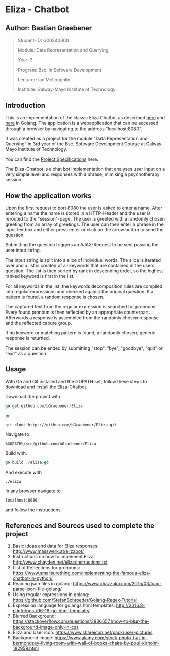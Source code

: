 # Eliza - Chatbot

## Author: Bastian Graebener

>Student-ID: G00340600
>
>Module: Data Representation and Querying
>
>Year: 3
>
>Program: Bsc. in Software Development
>
>Lecturer: Ian McLoughlin
>
>Institute: Galway-Mayo Institute of Technology

## Introduction

This is an implementation of the classic Eliza Chatbot as described [here](https://en.wikipedia.org/wiki/ELIZA) and [here](https://www.masswerk.at/elizabot/) in Golang. The application is a webapplication that can be accessed through a browser by navigating to the address "localhost:8080".

It was created as a project for the module "Data Representation and Querying" in 3rd year of the Bsc. Software Development Course at Galway-Mayo Institute of Technology.

You can find the [Project Specifications](https://data-representation.github.io/problems/project.html) here.

The Eliza-Chatbot is a chat bot implementation that analyses user input on a very simple level and responses with a phrase, mimiking a psychotherapy session.

## How the application works

Upon the first request to port 8080 the user is asked to enter a name. After entering a name the name is stored in a HTTP-Header and the user is rerouted to the "session"-page.
The user is greeted with a randomly chosen greeting from an array of greetings. The user can then enter a phrase in the input textbox and either press enter or click on the arrow button to send the question.

Submitting the question triggers an AJAX-Request to be sent passing the user input string.

The input string is split into a slice of individual words. The slice is iterated over and a list is created of all keywords that are contained in the users question. The list is then sorted by rank in descending order, so the highest ranked keyword is first in the list.

For all keywords in the list, the keywords decomposition rules are compiled into regular expressions and checked against the original question. If a pattern is found, a random response is chosen.

The captured text from the regular expression is searched for pronouns. Every found pronoun is then reflected by an appropriate counterpart.
Afterwards a response is assembled from the randomly chosen response and the reflected capure group.

If no keyword or matching pattern is found, a randomly chosen, generic response is returned.

The session can be ended by submitting "stop", "bye", "goodbye", "quit" or "exit" as a question.

## Usage

With Go and Git installed and the GOPATH set, follow these steps to download and install the Eliza-Chatbot.

Download the project with

```go
go get github.com/bGraebener/Eliza
```

or

```git
git clone https://github.com/bGraebener/Eliza.git
```

Navigate to

    %GOPATH%/src/github.com/bGraebener/Eliza

Build with:

```go
go build ./eliza.go
```

And execute with

    ./eliza

In any browser navigate to

    localhost:8080

and follow the instructions.

## References and Sources used to complete the project

1. Basic ideas and data for Eliza responses: <http://www.masswerk.at/elizabot/>
1. Instructions on how to implement Eliza: <http://www.chayden.net/eliza/instructions.txt>
1. List of Reflections for pronouns: <https://www.smallsurething.com/implementing-the-famous-eliza-chatbot-in-python/>
1. Reading json files in golang: <https://www.chazzuka.com/2015/03/load-parse-json-file-golang/>
1. Using regular expressions in golang: <https://github.com/StefanSchroeder/Golang-Regex-Tutorial>
1. Expression language for golangs html templates: <http://2016.8-p.info/post/06-18-go-html-template/>
1. Blurred Background: <https://stackoverflow.com/questions/38366571/how-to-blur-the-background-image-only-in-css>
1. Eliza and User icon: <https://www.shareicon.net/pack/user-pictures>
1. Background image: <https://www.alamy.com/stock-photo-flat-in-bermondsey-living-room-with-wall-of-books-chairs-by-poul-kjrholm-182959.html>